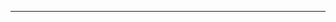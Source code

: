<!--
CO_OP_TRANSLATOR_METADATA:
{
  "original_hash": "49981bca8da6f4e2bf28665b69862fdb",
  "translation_date": "2025-08-28T20:58:45+00:00",
  "source_file": "README.md",
  "language_code": "bg"
}
-->


---

